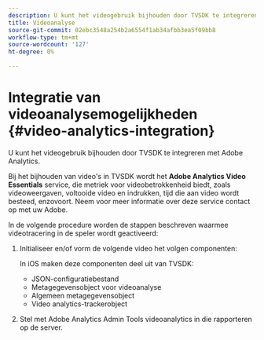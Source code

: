 ```yaml
---
description: U kunt het videogebruik bijhouden door TVSDK te integreren met Adobe Analytics.
title: Videoanalyse
source-git-commit: 02ebc3548a254b2a6554f1ab34afbb3ea5f09bb8
workflow-type: tm+mt
source-wordcount: '127'
ht-degree: 0%

---
```


# Integratie van videoanalysemogelijkheden {#video-analytics-integration}

U kunt het videogebruik bijhouden door TVSDK te integreren met Adobe Analytics.

Bij het bijhouden van video&#39;s in TVSDK wordt het **Adobe Analytics Video Essentials** service, die metriek voor videobetrokkenheid biedt, zoals videoweergaven, voltooide video en indrukken, tijd die aan video wordt besteed, enzovoort. Neem voor meer informatie over deze service contact op met uw Adobe.

In de volgende procedure worden de stappen beschreven waarmee videotracering in de speler wordt geactiveerd:

1. Initialiseer en/of vorm de volgende video het volgen componenten:

   In iOS maken deze componenten deel uit van TVSDK:

   * JSON-configuratiebestand
   * Metagegevensobject voor videoanalyse
   * Algemeen metagegevensobject
   * Video analytics-trackerobject

1. Stel met Adobe Analytics Admin Tools videoanalytics in die rapporteren op de server.
